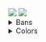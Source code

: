<img src="https://github-readme-stats.vercel.app/api?username=xKiraiChan&include_all_commits=true&title_color=8480e5&text_color=f37e67&bg_color=000">
<img src="https://github-readme-stats.vercel.app/api/top-langs/?username=xKiraiChan&title_color=8480e5&text_color=f37e67&bg_color=000">

<details>
  <summary>Bans</summary>
  
  **My end goal is to have every possible ban reason**
  
  If you know any reasons not on this list, please make a merge request or DM me. 
  * [X] Account compromised
  * [X] Ban evasion
    * [ ] Continued
  * [X] Malicious behaviour
    * [x] Continued
  * [X] Harassment
  * [X] Use of hateful avatars
  * [ ] Creation of content with malicious crashing effects
  * [ ] Creation of content instructing users how to violate VRChat Terms of Service
  * [X] Violations of the VRChat Terms of Service
    * [x] Continued
  * [ ] Malicious client development
  * [ ] Trying to ERP with Tupper
</details>

<details>
  <summary>Colors</summary>
  
  - `#5600a5` | Primary
  - `#ccccff` | Secondary
  - `#8480e5` | TI Purple
  - `#f37e67` | TI Orange
</details>
